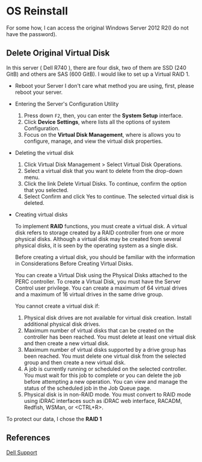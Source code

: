 # OS Reinstall

For some how, I can access the original Windows Server 2012 R2(I do not have the
password).

## Delete Original Virtual Disk

In this server ( Dell R740 ), there are four disk, two of them are SSD (240 GitB)
and others are SAS (600 GitB). I would like to set up a Virtual RAID 1.

* Reboot your Server
  I don't care what method you are using, first, please reboot your server.

* Entering the Server's Configuration Utility
  1. Press down `F2`, then, you can enter the **System Setup** interface.
  2. Click **Device Settings**, where lists all the options of system Configuration.
  3. Focus on the **Virtual Disk Management**, where is allows you to configure,
  manage, and view the virtual disk properties.

* Deleting the virtual disk 
  1. Click Virtual Disk Management > Select Virtual Disk Operations.
  2. Select a virtual disk that you want to delete from the drop-down menu.
  3. Click the link Delete Virtual Disks. To continue, confirm the option that you selected.
  4. Select Confirm and click Yes to continue. The selected virtual disk is deleted.

* Creating virtual disks

  To implement **RAID** functions, you must create a virtual disk. A virtual disk refers to storage created by a RAID controller from one or more physical disks. Although a virtual disk may be created from several physical disks, it is seen by the operating system as a single disk.

  Before creating a virtual disk, you should be familiar with the information in Considerations Before Creating Virtual Disks.

  You can create a Virtual Disk using the Physical Disks attached to the PERC controller. To create a Virtual Disk, you must have the Server Control user privilege. You can create a maximum of 64 virtual drives and a maximum of 16 virtual drives in the same drive group.

  You cannot create a virtual disk if:
  1. Physical disk drives are not available for virtual disk creation. Install additional physical disk drives.
  2. Maximum number of virtual disks that can be created on the controller has been reached. You must delete at least one virtual disk and then create a new virtual disk.
  3. Maximum number of virtual disks supported by a drive group has been reached. You must delete one virtual disk from the selected group and then create a new virtual disk.
  4. A job is currently running or scheduled on the selected controller. You must wait for this job to complete or you can delete the job before attempting a new operation. You can view and manage the status of the scheduled job in the Job Queue page.
  5. Physical disk is in non-RAID mode. You must convert to RAID mode using iDRAC interfaces such as iDRAC web interface, RACADM, Redfish, WSMan, or <CTRL+R>.

To protect our data, I chose the **RAID 1**

## References

<a href="https://www.dell.com/support/manuals/ca/en/cabsdt1/poweredge-r740/idrac_3.15.15.15_ug/creating-virtual-disks?guid=guid-129334bc-ed79-440b-bf1b-b97f48042028&lang=en-us"> Dell Support </a>
